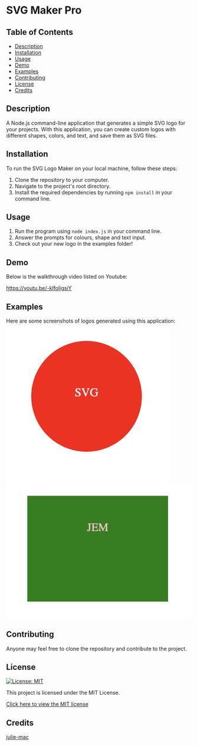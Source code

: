 # SVG Maker Pro



## Table of Contents

- [Description](#description)
- [Installation](#installation)
- [Usage](#usage)
- [Demo](#demo)
- [Examples](#examples)
- [Contributing](#contributing)
- [License](#license)
- [Credits](#credits)


## Description 

A Node.js command-line application that generates a simple SVG logo for your projects. With this application, you can create custom logos with different shapes, colors, and text, and save them as SVG files.

## Installation

To run the SVG Logo Maker on your local machine, follow these steps:

1. Clone the repository to your computer.
2. Navigate to the project's root directory.
3. Install the required dependencies by running `npm install` in your command line.


## Usage

1. Run the program using `node index.js` in your command line.
2. Answer the prompts for colours, shape and text input.
3. Check out your new logo in the examples folder!

## Demo

Below is the walkthrough video listed on Youtube:

https://youtu.be/-kIfoIigsiY

## Examples

Here are some screenshots of logos generated using this application:

![Example 1](screenshots/example1.png)
![Example 2](screenshots/example2.png)

## Contributing
Anyone may feel free to clone the repository and contribute to the project.

## License 

[![License: MIT](https://img.shields.io/badge/License-MIT-yellow.svg)](https://opensource.org/licenses/MIT)

This project is licensed under the MIT License.

[Click here to view the MIT license](https://opensource.org/license/mit/)

## Credits
[julie-mac](https://github.com/julie-mac)